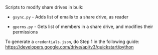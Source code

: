 Scripts to modify share drives in bulk:
	
* `gsync.py` - Adds list of emails to a share drive, as reader

* `gperms.py` - Gets list of members in a share drive, and modifies their permissions  

To generate a `credentials.json`, do Step 1 in the following guide: https://developers.google.com/drive/api/v3/quickstart/python
